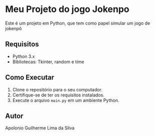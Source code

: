 # Meu Projeto do jogo Jokenpo

Este é um projeto em Python, que tem como papel simular um jogo de jokenpô

## Requisitos

- Python 3.x
- Bibliotecas: Tkinter, random e time
  
## Como Executar

1. Clone o repositório para o seu computador.
2. Certifique-se de ter os requisitos instalados.
3. Execute o arquivo `main.py` em um ambiente Python.

## Autor
Apolonio Guilherme Lima da Silva
